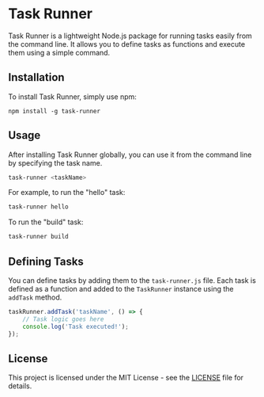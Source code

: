 # Task Runner

Task Runner is a lightweight Node.js package for running tasks easily from the command line. It allows you to define tasks as functions and execute them using a simple command.

## Installation

To install Task Runner, simply use npm:

```
npm install -g task-runner
```

## Usage

After installing Task Runner globally, you can use it from the command line by specifying the task name.

```sh
task-runner <taskName>
```

For example, to run the "hello" task:

```sh
task-runner hello
```

To run the "build" task:

```sh
task-runner build
```

## Defining Tasks

You can define tasks by adding them to the `task-runner.js` file. Each task is defined as a function and added to the `TaskRunner` instance using the `addTask` method.

```javascript
taskRunner.addTask('taskName', () => {
    // Task logic goes here
    console.log('Task executed!');
});
```

## License

This project is licensed under the MIT License - see the [LICENSE](LICENSE) file for details.
